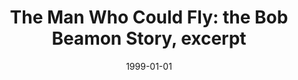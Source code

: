 --- 
draft: false
docset: how-did-nyc-segregate
bundle: tests-labels-discipline
title: "The Man Who Could Fly: the Bob Beamon Story, excerpt"
featured: the-man-who-could-fly.jpg
featuredAlt: Page from a yearbook
layout: "tc-single"
hasContentInGallery: true
date: 1999-01-01
--- 